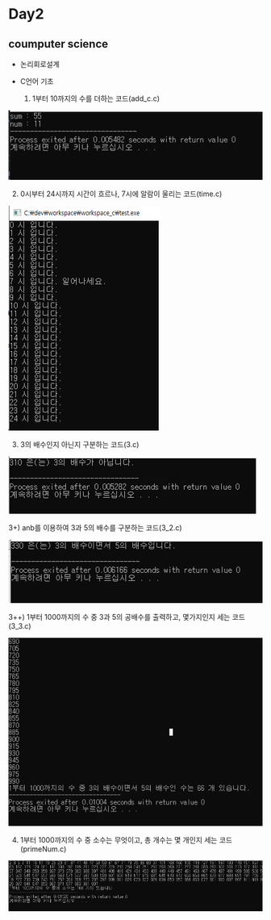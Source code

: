 # Day2

## coumputer science

- 논리회로설계
  
- C언어 기초
  
  1) 1부터 10까지의 수를 더하는 코드(add_c.c)

![이미지](./img/add_c.PNG)

  2) 0시부터 24시까지 시간이 흐르나, 7시에 알람이 울리는 코드(time.c)

![이미지](./img/time.PNG) 

  3) 3의 배수인지 아닌지 구분하는 코드(3.c)

![이미지](./img/3.PNG) 

  3+) anb를 이용하여 3과 5의 배수를 구분하는 코드(3_2.c)

![이미지](./img/3_2.PNG) 

  3++) 1부터 1000까지의 수 중 3과 5의 공배수를 출력하고, 몇가지인지 세는 코드(3_3.c)

![이미지](./img/3_3.PNG) 

  4) 1부터 1000까지의 수 중 소수는 무엇이고, 총 개수는 몇 개인지 세는 코드(primeNum.c)

![이미지](./img/PrimeNum.PNG) 

